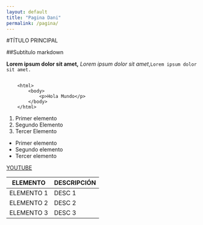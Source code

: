 ```yaml
---
layout: default
title: "Pagina Dani"
permalink: /pagina/
---
```


#TÍTULO PRINCIPAL

##Subtítulo markdown


**Lorem ipsum dolor sit amet,** *Lorem ipsum dolor sit amet*,` Lorem ipsum dolor sit amet. `


~~~

	<html>
		<body>
			<p>Hola Mundo</p>
		</body>
	</html>

~~~
1. Primer elemento
2. Segundo Elemento
3. Tercer Elemento

- Primer elemento
- Segundo elemento
- Tercer elemento

[YOUTUBE](https://www.youtube.com)

|ELEMENTO|DESCRIPCIÓN|
|--------|-----------|
|ELEMENTO 1| DESC 1|
|ELEMENTO 2| DESC 2|
|ELEMENTO 3| DESC 3|

